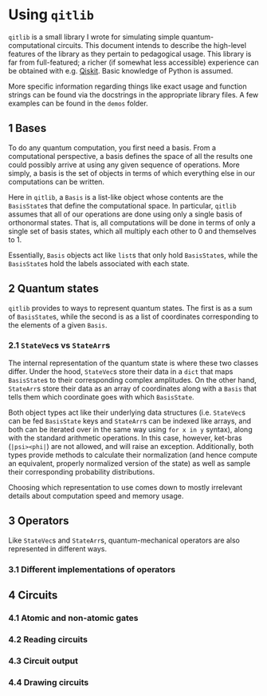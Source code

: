 # Using `qitlib`

`qitlib` is a small library I wrote for simulating simple quantum-computational
circuits. This document intends to describe the high-level features of the
library as they pertain to pedagogical usage. This library is far from
full-featured; a richer (if somewhat less accessible) experience can be obtained
with e.g. [Qiskit][1]. Basic knowledge of Python is assumed.

More specific information regarding things like exact usage and function strings
can be found via the docstrings in the appropriate library files. A few examples
can be found in the `demos` folder.

## 1 Bases
To do any quantum computation, you first need a basis. From a computational
perspective, a basis defines the space of all the results one could possibly
arrive at using any given sequence of operations. More simply, a basis is the
set of objects in terms of which everything else in our computations can be
written.

Here in `qitlib`, a `Basis` is a list-like object whose contents are the
`BasisState`s that define the computational space. In particular, `qitlib`
assumes that all of our operations are done using only a single basis of
orthonormal states. That is, all computations will be done in terms of only a
single set of basis states, which all multiply each other to 0 and themselves to
1.

Essentially, `Basis` objects act like `list`s that only hold `BasisState`s,
while the `BasisState`s hold the labels associated with each state.

## 2 Quantum states
`qitlib` provides to ways to represent quantum states. The first is as a sum of
`BasisState`s, while the second is as a list of coordinates corresponding to the
elements of a given `Basis`.

### 2.1 `StateVec`s vs `StateArr`s
The internal representation of the quantum state is where these two classes
differ. Under the hood, `StateVec`s store their data in a `dict` that maps
`BasisState`s to their corresponding complex amplitudes. On the other hand,
`StateArr`s store their data as an array of coordinates along with a `Basis`
that tells them which coordinate goes with which `BasisState`.

Both object types act like their underlying data structures (i.e. `StateVec`s
can be fed `BasisState` keys and `StateArr`s can be indexed like arrays, and
both can be iterated over in the same way using `for x in y` syntax), along with
the standard arithmetic operations. In this case, however, ket-bras
(`|psi><phi|`) are not allowed, and will raise an exception. Additionally, both
types provide methods to calculate their normalization (and hence compute an
equivalent, properly normalized version of the state) as well as sample their
corresponding probability distributions.

Choosing which representation to use comes down to mostly irrelevant details
about computation speed and memory usage.

## 3 Operators
Like `StateVec`s and `StateArr`s, quantum-mechanical operators are also
represented in different ways.

### 3.1 Different implementations of operators

## 4 Circuits

### 4.1 Atomic and non-atomic gates

### 4.2 Reading circuits

### 4.3 Circuit output

### 4.4 Drawing circuits

[1]: https://qiskit.org/

